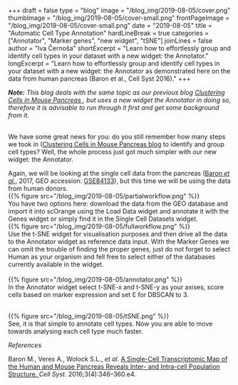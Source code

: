 +++
draft = false
type = "blog"
image = "/blog_img/2019-08-05/cover.png"
thumbImage = "/blog_img/2019-08-05/cover-small.png"
frontPageImage = "/blog_img/2019-08-05/cover-small.png"
date = "2019-08-05"
title = "Automatic Cell Type Annotation"
hardLineBreak = true 
categories = ["Annotator", "Marker genes", "new widget", "tSNE"]
joinLines = false
author = "Iva Černoša"
shortExcerpt = "Learn how to effortlessly group and identify cell types in your dataset with a new widget: the Annotator." 
longExcerpt = "Learn how to effortlessly group and identify cell types in your dataset with a new widget: the Annotator as demonstrated here on the data from human pancreas (Baron et al., Cell Syst 2016)." 
+++

<i><b>Note:</b> This blog deals with the same topic as our previous blog <a href=" https://singlecell.biolab.si/blog/2019-03-pancreas-baron-cellsyst2016/ "> Clustering Cells in Mouse Pancreas </a>, but uses a new widget the Annotator in doing so, therefore it is advisable to run through it first and get some background from it. </i>
<br>
<br>

We have some great news for you: do you still remember how many steps we took in (<a href="https://singlecell.biolab.si/blog/2019-03-pancreas-baron-cellsyst2016/">Clustering Cells in Mouse Pancreas blog</a>  to identify and group cell types? Well, the whole process just got much simpler with our new widget: the Annotator. 
<br>

Again, we will be looking at the single cell data from the pancreas (<a href="https://www.ncbi.nlm.nih.gov/pmc/articles/PMC5228327/">Baron <i>et al.</i></a>, 2017, GEO accession: <a href="https://www.ncbi.nlm.nih.gov/geo/query/acc.cgi?acc=GSE84133">GSE84133</a>), but this time we will be using the data from human donors. 
\
{{% figure src="/blog_img/2019-08-05/partialworkflow.png" %}}
\
You have two options here: download the data from the GEO database and import it into scOrange using the Load Data widget and annotate it with the Genes widget or simply find it in the Single Cell Datasets widget.
\
{{% figure src="/blog_img/2019-08-05/fullworkflow.png" %}}
\
Use the t-SNE widget for visualisation purposes and then drive all the data to the Annotator widget as reference data input. With the Marker Genes we can omit the trouble of finding the proper genes, just do not forget to select Human as your organism and fell free to select either of the databases currently available in the widget. 
\
\
{{% figure src="/blog_img/2019-08-05/annotator.png" %}}
\
In the Annotator widget select t-SNE-x and t-SNE-y as your axises, score cells based on marker expression and set Ɛ for DBSCAN to 3. 

<!--razloži Ɛ for DBSCAN -->
\
{{% figure src="/blog_img/2019-08-05/tSNE.png" %}}
\
See, it is that simple to annotate cell types. Now you are able to move towards analysing each cell type much faster. 


*References*

Baron M., Veres A., Wolock S.L., <i>et al.</i> <a href="https://www.ncbi.nlm.nih.gov/pmc/articles/PMC5228327/">A Single-Cell Transcriptomic Map of the Human and Mouse Pancreas Reveals Inter- and Intra-cell Population Structure. </a> <i>Cell Syst.</i> 2016;3(4):346–360.e4. 
